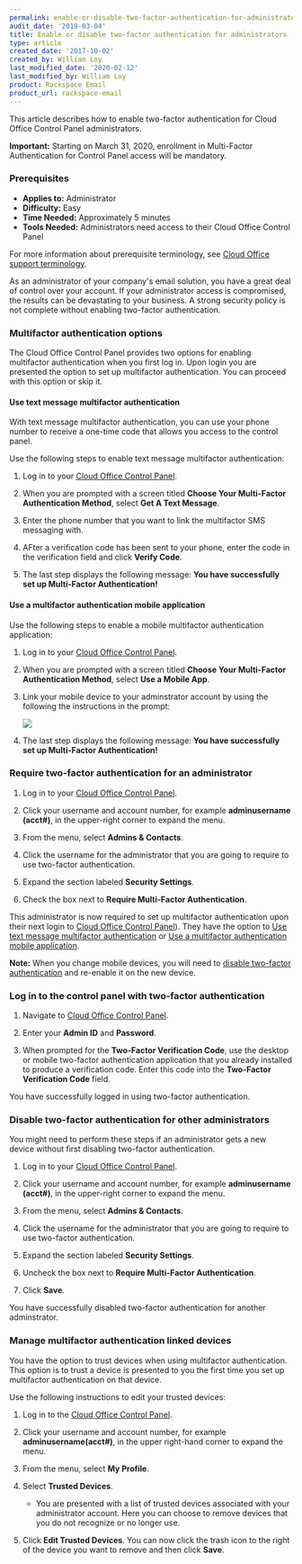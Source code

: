 ```yaml
---
permalink: enable-or-disable-two-factor-authentication-for-administrators/
audit_date: '2019-03-04'
title: Enable or disable two-factor authentication for administrators
type: article
created_date: '2017-10-02'
created_by: William Loy
last_modified_date: '2020-02-12'
last_modified_by: William Loy
product: Rackspace Email
product_url: rackspace-email
---
```


This article describes how to enable two-factor authentication for Cloud Office Control Panel administrators.

**Important:** Starting on March 31, 2020, enrollment in Multi-Factor Authentication for Control Panel access will be mandatory.


### Prerequisites

- **Applies to:** Administrator
- **Difficulty:** Easy
- **Time Needed:** Approximately 5 minutes
- **Tools Needed:** Administrators need access to their Cloud Office Control Panel

For more information about prerequisite terminology, see [Cloud Office support terminology](/how-to/cloud-office-support-terminology).

As an administrator of your company's email solution, you have a great deal of control over your account. If your administrator access is compromised, the results can be devastating to your business. A strong security policy is not complete without enabling two-factor authentication.

### Multifactor authentication options

The Cloud Office Control Panel provides two options for enabling multifactor authentication when you first log in. Upon login you are presented the option to set up multifactor authentication. You can proceed with this option or skip it.

#### Use text message multifactor authentication

With text message multifactor authentication, you can use your phone number to receive a one-time code that allows you access to the control panel.

Use the following steps to enable text message multifactor authentication:

1. Log in to your [Cloud Office Control Panel](https://cp.rackspace.com).

2. When you are prompted with a screen titled **Choose Your Multi-Factor Authentication Method**, select **Get A Text Message**.

3. Enter the phone number that you want to link the multifactor SMS messaging with.

4. AFter a verification code has been sent to your phone, enter the code in the verification field and click **Verify Code**.

5. The last step displays the following message: **You have successfully set up Multi-Factor Authentication!**


#### Use a multifactor authentication mobile application

Use the following steps to enable a mobile multifactor authentication application:

1. Log in to your [Cloud Office Control Panel](https://cp.rackspace.com).

2. When you are prompted with a screen titled **Choose Your Multi-Factor Authentication Method**, select **Use a Mobile App**.

3. Link your mobile device to your adminstrator account by using the following the instructions in the prompt:

    <img src="{% asset_path rackspace-email/enable-or-disable-two-factor-authentication-for-administrators/mobile_app.png %}" />

4. The last step displays the following message: **You have successfully set up Multi-Factor Authentication!**


### Require two-factor authentication for an administrator

1. Log in to your [Cloud Office Control Panel](https://cp.rackspace.com).

2. Click your username and account number, for example **adminusername (acct#)**, in the upper-right corner to expand the menu.

3. From the menu, select **Admins & Contacts**.

4. Click the username for the administrator that you are going to require to use two-factor authentication.

5. Expand the section labeled **Security Settings**.

6. Check the box next to **Require Multi-Factor Authentication**.

This administrator is now required to set up multifactor authentication upon their next login to [Cloud Office Control Panel](https://cp.rackspace.com)). They have the option to [Use text message multifactor authentication](#use-text-message-multifactor-authentication) or [Use a multifactor authentication mobile application](#use-a-multifactor-authentication-mobile-application).


**Note:** When you change mobile devices, you will need to [disable two-factor authentication](#disable-two-factor-authentication-for-other-administrators) and re-enable it on the new device.

### Log in to the control panel with two-factor authentication

1. Navigate to [Cloud Office Control Panel](https://cp.rackspace.com).

2. Enter your **Admin ID** and **Password**.

3. When prompted for the **Two-Factor Verification Code**, use the desktop or mobile two-factor authentication application that you already installed to produce a verification code. Enter this code into the **Two-Factor Verification Code** field.

You have successfully logged in using two-factor authentication.

### Disable two-factor authentication for other administrators

You might need to perform these steps if an administrator gets a new device without first disabling two-factor authentication.

1. Log in to your [Cloud Office Control Panel](https://cp.rackspace.com).

2. Click your username and account number, for example **adminusername (acct#)**, in the upper-right corner to expand the menu.

3. From the menu, select **Admins & Contacts**.

4. Click the username for the administrator that you are going to require to use two-factor authentication.

5. Expand the section labeled **Security Settings**.

6. Uncheck the box next to **Require Multi-Factor Authentication**.

7. Click **Save**.

You have successfully disabled two-factor authentication for another adminstrator.


### Manage multifactor authentication linked devices

You have the option to trust devices when using multifactor authentication. This option is to trust a device is presented to you the first time you set up multifactor authentication on that device.

Use the following instructions to edit your trusted devices:

1. Log in to the [Cloud Office Control Panel](https://cp.rackspace.com).
2. Click your username and account number, for example **adminusername(acct#)**, in the upper right-hand corner to expand the menu.
3. From the menu, select **My Profile**.
4. Select **Trusted Devices**.

    - You are presented with a list of trusted devices associated with your administrator account. Here you can choose to remove devices that you do not recognize or no longer use.

5. Click **Edit Trusted Devices**. You can now click the trash icon to the right of the device you want to remove and then click **Save**.
